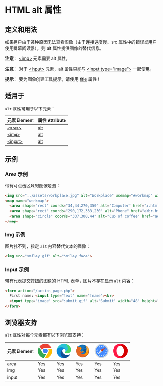 HTML alt 属性
===

## 定义和用法

如果用户由于某种原因无法查看图像（由于连接速度慢、src 属性中的错误或用户使用屏幕阅读器），则 alt 属性提供图像的替代信息。

**注意：** [\<img>](../tags/img.md) 元素需要 alt 属性。

**注意：** 对于 [\<input>](../tags/input.md) 元素，alt 属性只能与 [\<input type="image">](../tags/input_type_image.md) 一起使用。

**提示：** 要为图像创建工具提示，请使用 [title](../reference/standardattributes.md) 属性！

## 适用于

`alt` 属性可用于以下元素：

| 元素 Element | 属性 Attribute |
| ----- | ----- |
| [\<area>](../tags/area.md)   | [alt](../tags/area_alt.md)  |
| [\<img>](../tags/img.md)     | [alt](../tags/img_alt.md)   |
| [\<input>](../tags/input.md) | [alt](../tags/input_alt.md) |

## 示例

### Area 示例

带有可点击区域的图像地图：

```html idoc:preview:iframe
<img src="../assets/workplace.jpg" alt="Workplace" usemap="#workmap" width="400" height="379">
<map name="workmap">
  <area shape="rect" coords="34,44,270,350" alt="Computer" href="a.html">
  <area shape="rect" coords="290,172,333,250" alt="Phone" href="abbr.html">
  <area shape="circle" coords="337,300,44" alt="Cup of coffee" href="address.html">
</map>
```

### Img 示例

图片找不到，指定 `alt` 内容替代文本的图像：

```html idoc:preview:iframe
<img src="smiley.gif" alt="Smiley face">
```

### Input 示例

带有代表提交按钮的图像的 HTML 表单，图片不存在显示 `alt` 内容：

```html idoc:preview:iframe
<form action="/action_page.php">
  First name: <input type="text" name="fname"><br>
  <input type="image" src="submit.gif" alt="Submit" width="48" height="48">
</form>
```

## 浏览器支持

`alt` 属性对每个元素都有以下浏览器支持：

| 元素 Element | ![chrome][1] | ![edge][2] | ![firefox][3] | ![safari][4] | ![opera][5] |
| ------- | --- | --- | --- | --- | --- |
| area    | Yes | Yes | Yes | Yes | Yes |
| img     | Yes | Yes | Yes | Yes | Yes |
| input   | Yes | Yes | Yes | Yes | Yes |


[1]: ../assets/chrome.svg
[2]: ../assets/edge.svg
[3]: ../assets/firefox.svg
[4]: ../assets/safari.svg
[5]: ../assets/opera.svg